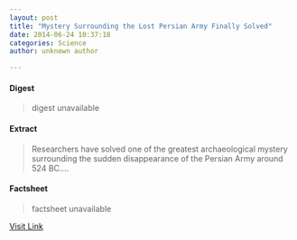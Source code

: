 ```yaml
---
layout: post
title: "Mystery Surrounding the Lost Persian Army Finally Solved"
date: 2014-06-24 10:37:18
categories: Science
author: unknown author

---
```



#### Digest
>digest unavailable

#### Extract
>Researchers have solved one of the greatest archaeological mystery surrounding the sudden disappearance of the Persian Army around 524 BC....

#### Factsheet
>factsheet unavailable

[Visit Link](http://www.scienceworldreport.com/articles/15620/20140624/mystery-surrounding-the-lost-persian-army-finally-solved.htm)


